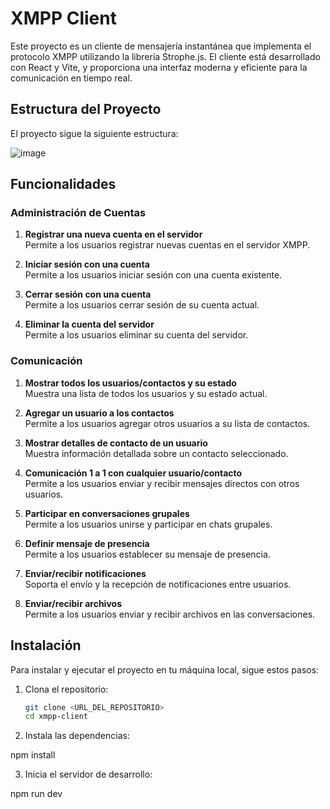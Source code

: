 # XMPP Client

Este proyecto es un cliente de mensajería instantánea que implementa el protocolo XMPP utilizando la librería Strophe.js. El cliente está desarrollado con React y Vite, y proporciona una interfaz moderna y eficiente para la comunicación en tiempo real.

## Estructura del Proyecto

El proyecto sigue la siguiente estructura:

![image](https://github.com/user-attachments/assets/b103de0e-11da-4e9c-aa05-366a8b0acebd)



## Funcionalidades

### Administración de Cuentas

1. **Registrar una nueva cuenta en el servidor**  
   Permite a los usuarios registrar nuevas cuentas en el servidor XMPP.

2. **Iniciar sesión con una cuenta**  
   Permite a los usuarios iniciar sesión con una cuenta existente.

3. **Cerrar sesión con una cuenta**  
   Permite a los usuarios cerrar sesión de su cuenta actual.

4. **Eliminar la cuenta del servidor**  
   Permite a los usuarios eliminar su cuenta del servidor.

### Comunicación

1. **Mostrar todos los usuarios/contactos y su estado**  
   Muestra una lista de todos los usuarios y su estado actual.

2. **Agregar un usuario a los contactos**  
   Permite a los usuarios agregar otros usuarios a su lista de contactos.

3. **Mostrar detalles de contacto de un usuario**  
   Muestra información detallada sobre un contacto seleccionado.

4. **Comunicación 1 a 1 con cualquier usuario/contacto**  
   Permite a los usuarios enviar y recibir mensajes directos con otros usuarios.

5. **Participar en conversaciones grupales**  
   Permite a los usuarios unirse y participar en chats grupales.

6. **Definir mensaje de presencia**  
   Permite a los usuarios establecer su mensaje de presencia.

7. **Enviar/recibir notificaciones**  
   Soporta el envío y la recepción de notificaciones entre usuarios.

8. **Enviar/recibir archivos**  
   Permite a los usuarios enviar y recibir archivos en las conversaciones.

## Instalación

Para instalar y ejecutar el proyecto en tu máquina local, sigue estos pasos:

1. Clona el repositorio:

   ```bash
   git clone <URL_DEL_REPOSITORIO>
   cd xmpp-client

2. Instala las dependencias:

npm install

3. Inicia el servidor de desarrollo:

npm run dev
